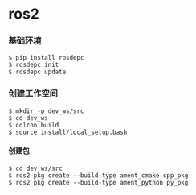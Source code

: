 # ros2


### 基础环境
```shell
$ pip install rosdepc
$ rosdepc init
$ rosdepc update
```
### 创建工作空间

```shell
$ mkdir -p dev_ws/src
$ cd dev_ws
$ colcon build
$ source install/local_setup.bash
```

#### 创建包
```shell
$ cd dev_ws/src
$ ros2 pkg create --build-type ament_cmake cpp_pkg
$ ros2 pkg create --build-type ament_python py_pkg
```